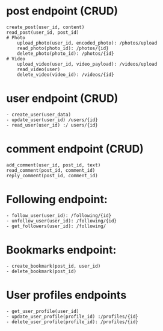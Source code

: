 # post endpoint (CRUD) 
    create_post(user_id, content) 
    read_post(user_id, post_id) 
    # Photo
        upload_photo(user_id, encoded_photo): /photos/upload 
        read_photo(photo_id): /photos/{id}
        delete_photo(photo_id): /photos/{id}
    # Video 
        upload_video(user_id, video_payload): /videos/upload 
        read_video(user) 
        delete_video(video_id): /videos/{id}
# user endpoint (CRUD) 
    - create_user(user_data) 
    - update_user(user_id) /users/{id}
    - read_user(user_id) :/ users/{id} 
# comment endpoint (CRUD)
    add_comment(user_id, post_id, text) 
    read_comment(post_id, comment_id)
    reply_comment(post_id, comment_id)

# Following endpoint:  
    - follow_user(user_id): /following/{id} 
    - unfollow_user(user_id): /following/{id}
    - get_followers(user_id): /following/

# Bookmarks endpoint: 
    - create_bookmark(post_id, user_id) 
    - delete_bookmark(post_id)

# User profiles endpoints 
    - get_user_profile(user_id) 
    - update_user_profile(profile_id) :/profiles/{id} 
    - delete_user_profile(profile_id): /profiles/{id}

